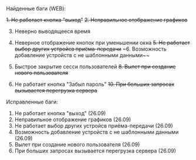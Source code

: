 Найденные баги (WEB):


~~1. Не работает кнопка "выход"~~
~~2. Неправильное отображение графиков~~



3. Неверно выводящееся время

4. Неверное отображение кнопок при уменьшении окна
~~5. Не работает выбор других устройсв приёма-передачи~~
~6. Возможность добавление устройств с не шаблонными данными~~
7. Быстрое закрытие сесси пользователей
~~8. Вылет при создание нового пользователя~~
9. Не работает кнопка "Забыл пароль" 
~~10. При больших запросах вызывается перегрузка сервера~~

Исправленные баги:
1. Не работает кнопка "выход" (26.09)
2. Неправильное отображение графиков (26.09)
3. Не работает выбор других устройсв приёма-передачи (26.09)
4. Возможность добавление устройств с не шаблонными данными (26.09)
5. Вылет при создание нового пользователя (26.09)
6. При больших запросах вызывается перегрузка сервера (26.09)
